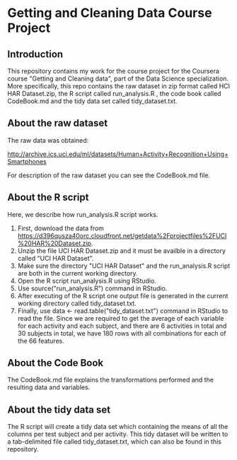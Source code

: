 # Getting and Cleaning Data Course Project

## Introduction
This repository contains my work for the course project for the Coursera course "Getting and Cleaning data", part of the Data Science specialization. More specifically, this repo contains the raw dataset in zip format called HCI HAR Dataset.zip, the R script called run_analysis.R , the code book called CodeBook.md and the tidy data set called tidy_dataset.txt.

## About the raw dataset
The raw data was obtained:

http://archive.ics.uci.edu/ml/datasets/Human+Activity+Recognition+Using+Smartphones 

For description of the raw dataset you can see the CodeBook.md file.

## About the R script
Here, we describe how run_analysis.R script works.

1. First, download the data from https://d396qusza40orc.cloudfront.net/getdata%2Fprojectfiles%2FUCI%20HAR%20Dataset.zip.
2. Unzip the file UCI HAR Dataset.zip and it must be availble in a directory called "UCI HAR Dataset".
3. Make sure the directory "UCI HAR Dataset" and the run_analysis.R script are both in the current working directory.
4. Open the R script run_analysis.R using RStudio.
5. Use source("run_analysis.R") command in RStudio. 
6. After executing of the R script one output file is generated in the current working directory called tidy_dataset.txt.
7. Finally, use data <- read.table("tidy_dataset.txt") command in RStudio to read the file. Since we are required to get the average of each variable for each activity and each subject, and there are 6 activities in total and 30 subjects in total, we have 180 rows with all combinations for each of the 66 features. 

## About the Code Book
The CodeBook.md file explains the transformations performed and the resulting data and variables.

## About the tidy data set
The R script will create a tidy data set which containing the means of all the columns per test subject and per activity. This tidy dataset will be written to a tab-delimited file called tidy_dataset.txt, which can also be found in this repository.
